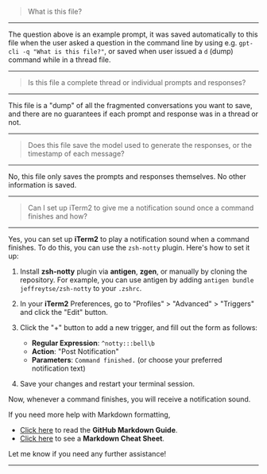 > What is this file?

----

The question above is an example prompt, it was saved automatically to this file when the user asked a question in the command line by using e.g. `gpt-cli -q "What is this file?"`, or saved when user issued a `d` (dump) command while in a thread file.

----

> Is this file a complete thread or individual prompts and responses?

----

This file is a "dump" of all the fragmented conversations you want to save, and there are no guarantees if each prompt and response was in a thread or not.

----

> Does this file save the model used to generate the responses, or the timestamp of each message?

----

No, this file only saves the prompts and responses themselves. No other information is saved.

----

> Can I set up iTerm2 to give me a notification sound once a command finishes and how?

----

Yes, you can set up **iTerm2** to play a notification sound when a command finishes. To do this, you can use the `zsh-notty` plugin. Here's how to set it up:

1. Install **zsh-notty** plugin via **antigen**, **zgen**, or manually by cloning the repository. For example, you can use antigen by adding `antigen bundle jeffreytse/zsh-notty` to your `.zshrc`.

2. In your **iTerm2** Preferences, go to "Profiles" > "Advanced" > "Triggers" and click the "Edit" button.

3. Click the "+" button to add a new trigger, and fill out the form as follows:
   - **Regular Expression**: `^notty:::bell\b`
   - **Action**: "Post Notification"
   - **Parameters**: `Command finished.` (or choose your preferred notification text)

4. Save your changes and restart your terminal session.

Now, whenever a command finishes, you will receive a notification sound.

If you need more help with Markdown formatting,
- [Click here](https://guides.github.com/features/mastering-markdown/) to read the **GitHub Markdown Guide**.
- [Click here](https://www.markdownguide.org/cheat-sheet/) to see a **Markdown Cheat Sheet**.

Let me know if you need any further assistance!

----

